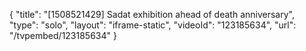 {
    "title": "[1508521429] Sadat exhibition ahead of death anniversary",
    "type": "solo",
    "layout": "iframe-static",
    "videoId": "123185634",
    "url": "\/tvpembed\/123185634"
}